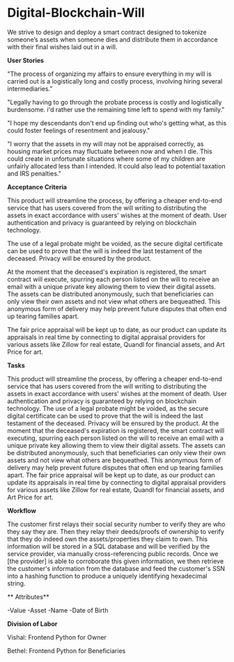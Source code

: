 # Digital-Blockchain-Will


We strive to design and deploy a smart contract designed to tokenize someone’s assets when someone dies and distribute them in accordance with their final wishes laid out in a will.

**User Stories**

"The process of organizing my affairs to ensure everything in my will is carried out is a logistically long and costly process, involving hiring several intermediaries."

"Legally having to go through the probate process is costly and logistically burdensome. i'd rather use the remaining time left to spend with my family."

"I hope my descendants don't end up finding out who's getting what, as this could foster feelings of resentment and jealousy." 

"I worry that the assets in my will may not be appraised correctly, as housing market prices may fluctuate between now and when I die. This could create in unfortunate situations where some of my children are unfairly allocated less than I intended. It could also lead to potential taxation and IRS penalties."

**Acceptance Criteria**

This product will streamline the process, by offering a cheaper end-to-end service that has users covered from the will writing to distributing the assets in exact accordance with users' wishes at the moment of death. User authentication and privacy is guaranteed by relying on blockchain technology.

The use of a legal probate might be voided, as the secure digital certificate can be used to prove that the will is indeed the last testament of the deceased. Privacy will be ensured by the product. 

At the moment that the deceased's expiration is registered, the smart contract will execute, spurring each person listed on the will to receive an email with a unique private key allowing them to view their digital assets. The assets can be distributed anonymously, such that beneficiaries can only view their own assets and not view what others are bequeathed. This anonymous form of delivery may help prevent future disputes that often end up tearing families apart. 

The fair price appraisal will be kept up to date, as our product can update its appraisals in real time by connecting to digital appraisal providers for various assets like Zillow for real estate, Quandl for financial assets, and Art Price for art.

**Tasks**

This product will streamline the process, by offering a cheaper end-to-end service that has users covered from the will writing to distributing the assets in exact accordance with users' wishes at the moment of death. User authentication and privacy is guaranteed by relying on blockchain technology. The use of a legal probate might be voided, as the secure digital certificate can be used to prove that the will is indeed the last testament of the deceased. Privacy will be ensured by the product. At the moment that the deceased's expiration is registered, the smart contract will executing, spurring each person listed on the will to receive an email with a unique private key allowing them to view their digital assets. The assets can be distributed anonymously, such that beneficiaries can only view their own assets and not view what others are bequeathed. This anonymous form of delivery may help prevent future disputes that often end up tearing families apart. The fair price appraisal will be kept up to date, as our product can update its appraisals in real time by connecting to digital appraisal providers for various assets like Zillow for real estate, Quandl for financial assets, and Art Price for art.

**Workflow**

The customer first relays their social security number to verify they are who they say they are. Then they relay their deeds/proofs of ownership to verify that they do indeed own the assets/properties they claim to own. This information will be stored in a SQL database and will be verified by the service provider, via manually cross-referencing public records. Once we [the provider] is able to corroborate this given information, we then retrieve the customer's information from the database and feed the customer's SSN into a hashing function to produce a uniquely identifying hexadecimal string.

** Attributes**

-Value 
-Asset
-Name
-Date of Birth



**Division of Labor**

Vishal: Frontend Python for Owner

Bethel: Frontend Python for Beneficiaries


